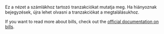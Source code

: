 Ez a nézet a számlákhoz tartozó tranzakciókat mutatja meg. Ha hiányoznak bejegyzések, újra lehet olvasni a tranzakciókat a megtalálásukhoz.

If you want to read more about bills, check out the [official documentation on bills](https://docs.firefly-iii.org/advanced-concepts/bills).